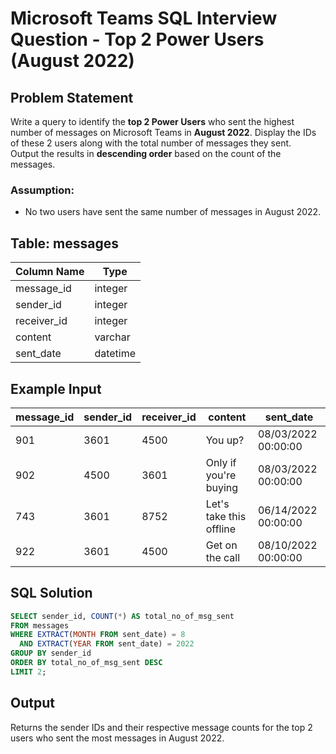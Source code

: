 # Microsoft Teams SQL Interview Question - Top 2 Power Users (August 2022)

## Problem Statement

Write a query to identify the **top 2 Power Users** who sent the highest number of messages on Microsoft Teams in **August 2022**.
Display the IDs of these 2 users along with the total number of messages they sent.  
Output the results in **descending order** based on the count of the messages.

### Assumption:
- No two users have sent the same number of messages in August 2022.

## Table: messages

| Column Name   | Type      |
|---------------|-----------|
| message_id    | integer   |
| sender_id     | integer   |
| receiver_id   | integer   |
| content       | varchar   |
| sent_date     | datetime  |

## Example Input

| message_id | sender_id | receiver_id | content                  | sent_date           |
|------------|-----------|-------------|---------------------------|---------------------|
| 901        | 3601      | 4500        | You up?                   | 08/03/2022 00:00:00 |
| 902        | 4500      | 3601        | Only if you're buying     | 08/03/2022 00:00:00 |
| 743        | 3601      | 8752        | Let's take this offline   | 06/14/2022 00:00:00 |
| 922        | 3601      | 4500        | Get on the call           | 08/10/2022 00:00:00 |

## SQL Solution

```sql
SELECT sender_id, COUNT(*) AS total_no_of_msg_sent 
FROM messages
WHERE EXTRACT(MONTH FROM sent_date) = 8 
  AND EXTRACT(YEAR FROM sent_date) = 2022
GROUP BY sender_id
ORDER BY total_no_of_msg_sent DESC
LIMIT 2;
```

## Output

Returns the sender IDs and their respective message counts for the top 2 users who sent the most messages in August 2022.
